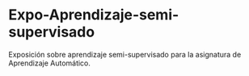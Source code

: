 # Expo-Aprendizaje-semi-supervisado
Exposición sobre aprendizaje semi-supervisado para la asignatura de Aprendizaje Automático.
